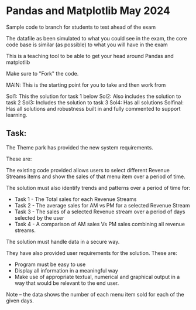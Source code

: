 # Pandas and Matplotlib May 2024

Sample code to branch for students to test ahead of the exam

The datafile as been simulated to what you could see in the exam, the core code base is similar (as possible) to what you will have in the exam

This is a teaching tool to be able to get your head around Pandas and matplotlib

Make sure to "Fork" the code. 

MAIN: This is the starting point for you to take and then work from 

Sol1: This the solution for task 1 below
Sol2: Also includes the solution to task 2
Sol3: Includes the solution to task 3
Sol4: Has all solutions
Solfinal: Has all solutions and robustness built in and fully commented to support learning.

## Task:

The Theme park has provided the new system requirements. 

These are:

The existing code provided allows users to select different Revenue Streams items and show the sales of that menu item over a period of time.

The solution must also identify trends and patterns over a period of time for:
- Task 1 - The Total sales for each Revenue Streams
- Task 2 - The average sales for AM vs PM for a selected Revenue Stream
- Task 3 - The sales of a selected Revenue stream over a period of days selected by the user
- Task 4 - A comparison of AM sales Vs PM sales combining all revenue streams.

The solution must handle data in a secure way.

They have also provided user requirements for the solution. These are: 
- Program must be easy to use
- Display all information in a meaningful way
- Make use of appropriate textual, numerical and graphical output in a way that would be relevant to the end user. 

Note – the data shows the number of each menu item sold for each of the given days.
